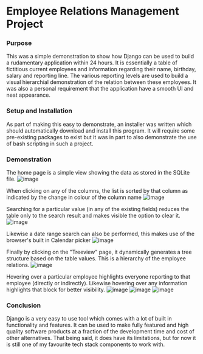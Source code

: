 # Employee Relations Management Project
### Purpose
This was a simple demonstration to show how Django can be used to build a rudamentary application within 24 hours. It is essentially a table of fictitious current employees and information regarding their name, birthday, salary and reporting line. The various reporting levels are used to build a visual hierarchial demonstration of the relation between these employees. It was also a personal requirement that the application have a smooth UI and neat appearance.

### Setup and Installation
As part of making this easy to demonstrate, an installer was written which should automatically download and install this program. It will require some pre-existing packages to exist but it was in part to also demonstrate the use of bash scripting in such a project. 

### Demonstration
The home page is a simple view showing the data as stored in the SQLite file.
![image](https://github.com/OomBen/super-simple-django-demo/assets/58931477/cd87613b-f6c1-402d-ac9e-016f2981eb2f)

When clicking on any of the columns, the list is sorted by that column as indicated by the change in colour of the column name
![image](https://github.com/OomBen/super-simple-django-demo/assets/58931477/780eecfc-bb15-4696-8391-577d4738083c)

Searching for a particular value (in any of the existing fields) reduces the table only to the search result and makes visible the option to clear it.
![image](https://github.com/OomBen/super-simple-django-demo/assets/58931477/475f97cf-6134-4e5d-a787-714c93f84868)

Likewise a date range search can also be performed, this makes use of the browser's built in Calendar picker 
![image](https://github.com/OomBen/super-simple-django-demo/assets/58931477/7e94ab17-c97d-41f6-940a-5904e3b24e7b)

Finally by clicking on the "Treeview" page, it dynamically generates a tree structure based on the table values. This is a hierarchy of the employee relations.
![image](https://github.com/OomBen/super-simple-django-demo/assets/58931477/fe86d883-d4df-49c3-b98d-65a69ae40867)

Hovering over a particular employee highlights everyone reporting to that employee (directly or indirectly). Likewise hovering over any information highlights that block for better visibility.
![image](https://github.com/OomBen/super-simple-django-demo/assets/58931477/f094880c-f26c-40b2-a25c-cf9908f2cd3f)
![image](https://github.com/OomBen/super-simple-django-demo/assets/58931477/e0ff1f00-0337-4185-b1d1-552d0de2392e)
![image](https://github.com/OomBen/super-simple-django-demo/assets/58931477/a6c3aad8-4088-438d-b86f-eb8361faff97)

### Conclusion
Django is a very easy to use tool which comes with a lot of built in functionality and features. It can be used to make fully featured and high quality software products at a fraction of the development time and cost of other alternatives. That being said, it does have its limitations, but for now it is still one of my favourite tech stack components to work with. 

